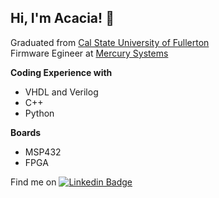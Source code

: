 ## Hi, I'm Acacia! 👋

<!--
**coddinga/coddinga** is a ✨ _special_ ✨ repository because its `README.md` (this file) appears on your GitHub profile.

Here are some ideas to get you started:

- 🔭 I’m currently working on ...
- 🌱 I’m currently learning ...
- 👯 I’m looking to collaborate on ...
- 🤔 I’m looking for help with ...
- 💬 Ask me about ...
- 📫 How to reach me: ...
- 😄 Pronouns: ...
- ⚡ Fun fact: ...
-->
Graduated from [Cal State University of Fullerton](https://www.fullerton.edu/)\
Firmware Egineer at [Mercury Systems](https://www.mrcy.com/)

**Coding Experience with**
  * VHDL and Verilog
  * C++
  * Python

**Boards**
  * MSP432
  * FPGA 


Find me on [![Linkedin Badge](https://img.shields.io/badge/-Linkedin-blue?style=flat&logo=Linkedin&logoColor=white)](https://www.linkedin.com/in/acacia-codding-0860b2222/)
